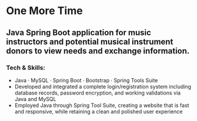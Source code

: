 # One More Time
## Java Spring Boot application for music instructors and potential musical instrument donors to view needs and exchange information.


### Tech & Skills:
- Java · MySQL · Spring Boot · Bootstrap · Spring Tools Suite
- Developed and integrated a complete login/registration system including database records, password encryption, and working validations via Java and MySQL
- Employed Java through Spring Tool Suite, creating a website that is fast and responsive, while retaining a clean and polished user experience

